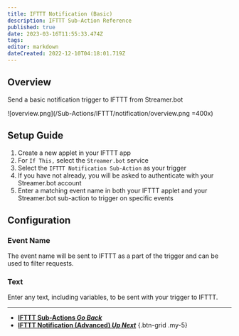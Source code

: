 ```yaml
---
title: IFTTT Notification (Basic)
description: IFTTT Sub-Action Reference
published: true
date: 2023-03-16T11:55:33.474Z
tags: 
editor: markdown
dateCreated: 2022-12-10T04:18:01.719Z
---
```


## Overview
Send a basic notification trigger to IFTTT from Streamer.bot

![overview.png](/Sub-Actions/IFTTT/notification/overview.png =400x)

## Setup Guide
1. Create a new applet in your IFTTT app
2. For `If This,` select the `Streamer.bot` service
3. Select the `IFTTT Notification Sub-Action` as your trigger
4. If you have not already, you will be asked to authenticate with your Streamer.bot account
5. Enter a matching event name in both your IFTTT applet and your Streamer.bot sub-action to trigger on specific events

## Configuration
### Event Name
The event name will be sent to IFTTT as a part of the trigger and can be used to filter requests.

### Text
Enter any text, including variables, to be sent with your trigger to IFTTT.

---

- [<i class="mdi mdi-chevron-left"></i> **IFTTT Sub-Actions *Go Back***](/Sub-Actions/IFTTT)
- [<i class="mdi mdi-android-messages"></i> **IFTTT Notification (Advanced) *Up Next***](/Sub-Actions/IFTTT/Notification-Advanced)
{.btn-grid .my-5}